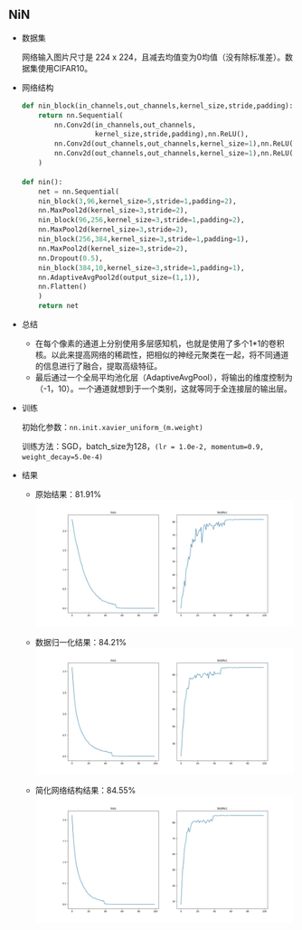 ## NiN
- 数据集

  网络输入图片尺寸是 224 x 224，且减去均值变为0均值（没有除标准差）。数据集使用CIFAR10。

- 网络结构

  ```python
  def nin_block(in_channels,out_channels,kernel_size,stride,padding):
      return nn.Sequential(
          nn.Conv2d(in_channels,out_channels,
                    kernel_size,stride,padding),nn.ReLU(),
          nn.Conv2d(out_channels,out_channels,kernel_size=1),nn.ReLU(),
          nn.Conv2d(out_channels,out_channels,kernel_size=1),nn.ReLU(),
      )
  
  def nin():
      net = nn.Sequential(
      nin_block(3,96,kernel_size=5,stride=1,padding=2),
      nn.MaxPool2d(kernel_size=3,stride=2),
      nin_block(96,256,kernel_size=3,stride=1,padding=2),
      nn.MaxPool2d(kernel_size=3,stride=2),
      nin_block(256,384,kernel_size=3,stride=1,padding=1),
      nn.MaxPool2d(kernel_size=3,stride=2),
      nn.Dropout(0.5),
      nin_block(384,10,kernel_size=3,stride=1,padding=1),
      nn.AdaptiveAvgPool2d(output_size=(1,1)),
      nn.Flatten()
      )
      return net
  ```

- 总结

  - 在每个像素的通道上分别使用多层感知机，也就是使用了多个1*1的卷积核。以此来提高网络的稀疏性，把相似的神经元聚类在一起，将不同通道的信息进行了融合，提取高级特征。
  - 最后通过一个全局平均池化层（AdaptiveAvgPool），将输出的维度控制为（-1，10）。一个通道就想到于一个类别，这就等同于全连接层的输出层。

- 训练

  初始化参数：`nn.init.xavier_uniform_(m.weight)`

  训练方法：SGD，batch_size为128，`(lr = 1.0e-2, momentum=0.9, weight_decay=5.0e-4)`

- 结果

  - 原始结果：81.91%
  ![results](result_O.jpg)
  
  - 数据归一化结果：84.21%
  ![results](result_N.jpg)
  
  - 简化网络结构结果：84.55%
  ![results](result.jpg)
  